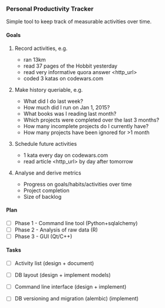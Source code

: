 ### Personal Productivity Tracker

Simple tool to keep track of measurable activities over time.

#### Goals
1. Record activities, e.g.
    - ran 13km
    - read 37 pages of the Hobbit yesterday
    - read very informative quora answer \<http_url\>
    - coded 3 katas on codewars.com

2. Make history queriable, e.g.
    - What did I do last week?
    - How much did I run on Jan 1, 2015?
    - What books was I reading last month?
    - Which projects were completed over the last 3 months?
    - How many incomplete projects do I currently have?
    - How many projects have been ignored for >1 month

3. Schedule future activities
    - 1 kata every day on codewars.com
    - read article \<http_url\> by day after tomorrow

5. Analyse and derive metrics
    - Progress on goals/habits/activities over time
    - Project completion
    - Size of backlog

#### Plan
- [ ] Phase 1 - Command line tool (Python+sqlalchemy)
- [ ] Phase 2 - Analysis of raw data (R)
- [ ] Phase 3 - GUI (Qt/C++)

#### Tasks

- [ ] Activity list (design + document)
- [ ] DB layout (design + implement models)
- [ ] Command line interface (design + implement)
- [ ] DB versioning and migration (alembic) (implement)


